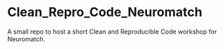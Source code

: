 # Clean_Repro_Code_Neuromatch
A small repo to host a short Clean and Reproducible Code workshop for Neuromatch.
